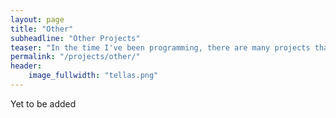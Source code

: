 ```yaml
---
layout: page
title: "Other"
subheadline: "Other Projects"
teaser: "In the time I've been programming, there are many projects that I took a smaller role in, or were never finished. Here's a few of them."
permalink: "/projects/other/"
header:
    image_fullwidth: "tellas.png"
---
```


Yet to be added